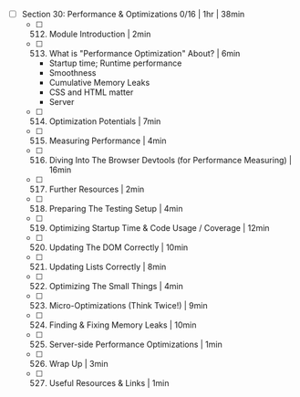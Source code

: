 - [ ] Section 30: Performance & Optimizations 0/16 | 1hr  | 38min
  - [ ] 512. Module Introduction | 2min
  - [ ] 513. What is "Performance Optimization" About? | 6min
    - Startup time; Runtime performance
    - Smoothness
    - Cumulative Memory Leaks
    - CSS and HTML matter
    - Server
  - [ ] 514. Optimization Potentials | 7min
  - [ ] 515. Measuring Performance | 4min
  - [ ] 516. Diving Into The Browser Devtools (for Performance Measuring) | 16min
  - [ ] 517. Further Resources | 2min
  - [ ] 518. Preparing The Testing Setup | 4min
  - [ ] 519. Optimizing Startup Time & Code Usage / Coverage | 12min
  - [ ] 520. Updating The DOM Correctly | 10min
  - [ ] 521. Updating Lists Correctly | 8min
  - [ ] 522. Optimizing The Small Things | 4min
  - [ ] 523. Micro-Optimizations (Think Twice!) | 9min
  - [ ] 524. Finding & Fixing Memory Leaks | 10min
  - [ ] 525. Server-side Performance Optimizations | 1min
  - [ ] 526. Wrap Up | 3min
  - [ ] 527. Useful Resources & Links | 1min
